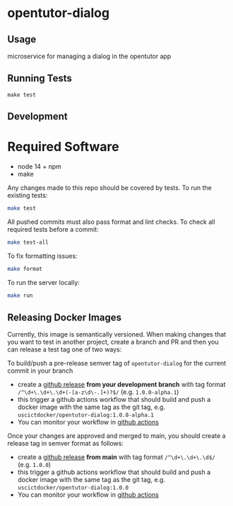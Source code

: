 # opentutor-dialog

## Usage

microservice for managing a dialog in the opentutor app

## Running Tests

```
make test
```

## Development

# Required Software

- node 14 + npm
- make

Any changes made to this repo should be covered by tests. To run the existing tests:

```bash
make test
```

All pushed commits must also pass format and lint checks. To check all required tests before a commit:

```bash
make test-all
```

To fix formatting issues:

```bash
make format
```

To run the server locally:

```bash
make run
```

## Releasing Docker Images

Currently, this image is semantically versioned. When making changes that you want to test in another project, create a branch and PR and then you can release a test tag one of two ways:

To build/push a pre-release semver tag of `opentutor-dialog` for the current commit in your branch

- create a [github release](https://github.com/ICTLearningSciences/opentutor-dialog/releases/new) **from your development branch** with tag format `/^\d+\.\d+\.\d+(-[a-z\d\-.]+)?$/` (e.g. `1.0.0-alpha.1`)
- this trigger a github actions workflow that should build and push a docker image with the same tag as the git tag, e.g. `uscictdocker/opentutor-dialog:1.0.0-alpha.1`
- You can monitor your workflow in [github actions](https://github.com/ICTLearningSciences/opentutor-dialog/actions?query=workflow%3A%22build%2Fpub+candidate%22)

Once your changes are approved and merged to main, you should create a release tag in semver format as follows:

- create a [github release](https://github.com/ICTLearningSciences/opentutor-dialog/releases/new) **from main** with tag format `/^\d+\.\d+\.\d$/` (e.g. `1.0.0`)
- this trigger a github actions workflow that should build and push a docker image with the same tag as the git tag, e.g. `uscictdocker/opentutor-dialog:1.0.0`
- You can monitor your workflow in [github actions](https://github.com/ICTLearningSciences/opentutor-dialog/actions?query=workflow%3A%22build%2Fpub+release%22)
